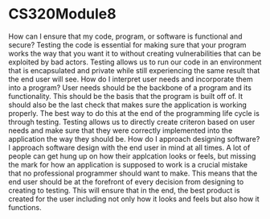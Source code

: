 # CS320Module8

How can I ensure that my code, program, or software is functional and secure?
  Testing the code is essential for making sure that your program works the way that you want it to without creating vulnerabilities that can be exploited by bad actors. Testing allows us to run our code in an environment that is encapsulated and private while still experiencing the same result that the end user will see.
How do I interpret user needs and incorporate them into a program?
 User needs should be the backbone of a program and its functionality. This should be the basis that the program is built off of. It should also be the last check that makes sure the application is working properly. The best way to do this at the end of the programming life cycle is through testing. Testing allows us to directly create criteron based on user needs and make sure that they were correctly implemented into the application the way they should be.
How do I approach designing software?
I approach software design with the end user in mind at all times. A lot of people can get hung up on how their applcation looks or feels, but missing the mark for how an application is supposed to work is a crucial mistake that no professional programmer should want to make. This means that the end user should be at the forefront of every decision from designing to creating to testing. This will ensure that in the end, the best product is created for the user including not only how it looks and feels but also how it functions.

